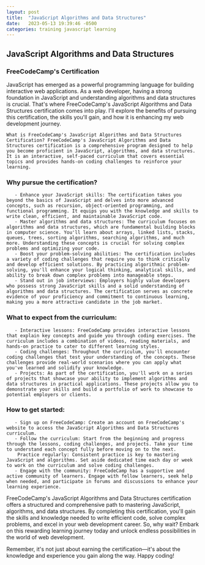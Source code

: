 ```yaml
---
layout: post
title:  "JavaScript Algorithms and Data Structures"
date:   2023-05-13 19:39:46 -0500
categories: training javascript learning
---
```


## JavaScript Algorithms and Data Structures

### FreeCodeCamp's Certification

JavaScript has emerged as a powerful programming language for building interactive web applications. As a web developer, having a strong foundation in JavaScript and understanding algorithms and data structures is crucial. That's where FreeCodeCamp's JavaScript Algorithms and Data Structures certification comes into play. I'll explore the benefits of pursuing this certification, the skills you'll gain, and how it is enhancing my web development journey.

    What is FreeCodeCamp's JavaScript Algorithms and Data Structures Certification? FreeCodeCamp's JavaScript Algorithms and Data Structures certification is a comprehensive program designed to help you become proficient in JavaScript, algorithms, and data structures. It is an interactive, self-paced curriculum that covers essential topics and provides hands-on coding challenges to reinforce your learning.

### Why pursue the certification?
       - Enhance your JavaScript skills: The certification takes you beyond the basics of JavaScript and delves into more advanced concepts, such as recursion, object-oriented programming, and functional programming. It equips you with the knowledge and skills to write clean, efficient, and maintainable JavaScript code.
       - Master algorithms and data structures: The curriculum focuses on algorithms and data structures, which are fundamental building blocks in computer science. You'll learn about arrays, linked lists, stacks, queues, trees, sorting algorithms, searching algorithms, and much more. Understanding these concepts is crucial for solving complex problems and optimizing your code.
       - Boost your problem-solving abilities: The certification includes a variety of coding challenges that require you to think critically and develop efficient solutions. By practicing algorithmic problem-solving, you'll enhance your logical thinking, analytical skills, and ability to break down complex problems into manageable steps.
       - Stand out in job interviews: Employers highly value developers who possess strong JavaScript skills and a solid understanding of algorithms and data structures. The certification serves as concrete evidence of your proficiency and commitment to continuous learning, making you a more attractive candidate in the job market.

### What to expect from the curriculum:
       - Interactive lessons: FreeCodeCamp provides interactive lessons that explain key concepts and guide you through coding exercises. The curriculum includes a combination of videos, reading materials, and hands-on practice to cater to different learning styles.
       - Coding challenges: Throughout the curriculum, you'll encounter coding challenges that test your understanding of the concepts. These challenges provide real-world scenarios where you can apply what you've learned and solidify your knowledge.
       - Projects: As part of the certification, you'll work on a series of projects that showcase your ability to implement algorithms and data structures in practical applications. These projects allow you to demonstrate your skills and build a portfolio of work to showcase to potential employers or clients.
       
  ### How to get started:
       - Sign up on FreeCodeCamp: Create an account on FreeCodeCamp's website to access the JavaScript Algorithms and Data Structures curriculum.
       - Follow the curriculum: Start from the beginning and progress through the lessons, coding challenges, and projects. Take your time to understand each concept fully before moving on to the next.
        Practice regularly: Consistent practice is key to mastering JavaScript and algorithms. Set aside dedicated time each day or week to work on the curriculum and solve coding challenges.
       - Engage with the community: FreeCodeCamp has a supportive and active community of learners. Engage with fellow learners, seek help when needed, and participate in forums and discussions to enhance your learning experience.

FreeCodeCamp's JavaScript Algorithms and Data Structures certification offers a structured and comprehensive path to mastering JavaScript, algorithms, and data structures. By completing this certification, you'll gain the skills and knowledge needed to write efficient code, solve complex problems, and excel in your web development career. So, why wait? Embark on this rewarding learning journey today and unlock endless possibilities in the world of web development.

Remember, it's not just about earning the certification—it's about the knowledge and experience you gain along the way. Happy coding!